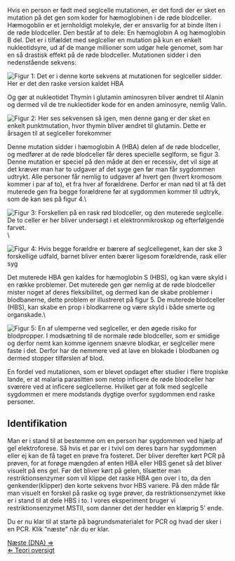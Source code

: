 Hvis en person er født med seglcelle mutationen, er det fordi der er
sket en mutation på det gen som koder for hæmoglobinen i de røde
blodceller. Hæmogoblin er et jernholdigt molekyle, der er ansvarlig for
at binde ilten i de røde blodceller. Den består af to dele: En
hæmoglobin A og hæmoglobin B del. Det er i tilfældet med seglceller en
mutation på kun en enkelt nukleotidsyre, ud af de mange millioner som
udgør hele genomet, som har en så drastisk effekt på de røde blodceller.
Mutationen sidder i den nedenstående sekvens:

![Figur 1: Det er i denne korte sekvens at mutationen for seglceller sidder. Her er det den raske version kaldet HBA](/wiki/HBA.jpg "fig:Figur 1: Det er i denne korte sekvens at mutationen for seglceller sidder. Her er det den raske version kaldet HBA")

Og gør at nukleotidet Thymin i glutamin aminosyren bliver ændret til
Alanin og dermed vil de tre nukleotider kode for en anden aminosyre,
nemlig Valin.

![Figur 2: Her ses sekvensen så igen, men denne gang er der sket en enkelt punktmutation, hvor thymin bliver ændret til glutamin. Dette er årsagen til at seglceller forekommer](/wiki/HBS.jpg "fig:Figur 2: Her ses sekvensen så igen, men denne gang er der sket en enkelt punktmutation, hvor thymin bliver ændret til glutamin. Dette er årsagen til at seglceller forekommer")

Denne mutation sidder i hæmoglobin A (HBA) delen af de røde blodceller,
og medfører at de røde blodceller får deres specielle seglform, se figur
3. Denne mutation er speciel på den måde at den er recessiv, det vil
sige at det kræver man har to udgaver af det syge gen før man får
sygdommen udtrykt. Alle personer får nemlig to udgaver af hvert gen
(hvert kromosom kommer i par af to), et fra hver af forældrene. Derfor
er man nød til at få det muterede gen fra begge forældrene før at
sygdommen kommer til udtryk, som de kan ses på figur 4.\

 ![Figur 3: Forskellen på en rask rød blodceller, og den muterede seglcelle. De to celler er her bliver undersøgt i et elektronmikroskop og efterfølgende farvet.](/wiki/Blood_1.jpg "fig:Figur 3: Forskellen på en rask rød blodceller, og den muterede seglcelle. De to celler er her bliver undersøgt i et elektronmikroskop og efterfølgende farvet.")\

 ![Figur 4: Hvis begge forældre er bærere af seglcellegenet, kan der ske 3 forskellige udfald, barnet bliver enten bærer ligesom forældrende, rask eller syg](/wiki/Anemia_Risk.jpg "fig:Figur 4: Hvis begge forældre er bærere af seglcellegenet, kan der ske 3 forskellige udfald, barnet bliver enten bærer ligesom forældrende, rask eller syg")

Det muterede HBA gen kaldes for hæmoglobin S (HBS), og kan være skyld i
en række problemer. Det muterede gen gør nemlig at de røde blodceller
mister noget af deres fleksibilitet, og dermed kan de skabe problemer i
blodbanerne, dette problem er illustreret på figur 5. De muterede
blodceller (HBS), kan skabe en prop i blodkarrene og være skyld i både
smerte og organskade.\

 ![Figur 5: En af ulemperne ved seglceller, er den øgede risiko for blodpropper. I modsætning til de normale røde blodceller, som er smidige og derfor nemt kan komme igennem snævre blodkar, er seglceller mere faste i det. Derfor har de nemmere ved at lave en blokade i blodbanen og dermed stopper tilførslen af blod.](/wiki/Blood_2.jpg "fig:Figur 5: En af ulemperne ved seglceller, er den øgede risiko for blodpropper. I modsætning til de normale røde blodceller, som er smidige og derfor nemt kan komme igennem snævre blodkar, er seglceller mere faste i det. Derfor har de nemmere ved at lave en blokade i blodbanen og dermed stopper tilførslen af blod.")

En fordel ved mutationen, som er blevet opdaget efter studier i flere
tropiske lande, er at malaria parasitten som netop inficere de røde
blodceller har sværere ved at inficere seglcellerne. Hvilket gør at folk
med seglcelle sygdommen er mere modstands dygtige overfor sygdommen end
raske personer.

Identifikation
--------------

Man er i stand til at bestemme om en person har sygdommen ved hjælp af
gel elektroforese. Så hvis et par er i tvivl om deres barn har sygdommen
eller ej kan de få taget en prøve fra fosteret. Der bliver derefter kørt
PCR på prøven, for at forøge mængden af enten HBA eller HBS genet så det
bliver visuelt på ens gel. Før det bliver kørt på gelen, tilsætter man
restriktionsenzymer som vil klippe det raske HBA gen over i to, da den
genkender(klipper) den korte sekvens hvor HBS variere. På den måde får
man visuelt en forskel på raske og syge prøver, da restriktionsenzymet
ikke er i stand til at dele HBS i to. I vores eksperiment bruger vi
restriktionsenzymet MSTII, som danner det der hedder en klæprig 5' ende.

Du er nu klar til at starte på bagrundsmaterialet for PCR og hvad der
sker i en PCR. Klik "næste" når du er klar.

[Næste (DNA) ⇒](/wiki/DNA_Bio-Kemi "wikilink")\
[⇐ Teori oversigt](/wiki/Bio-Kemi "wikilink")

